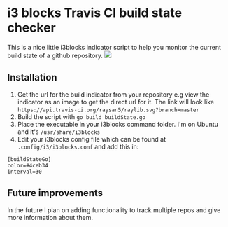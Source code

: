 # i3 blocks Travis CI build state checker

This is a nice little i3blocks indicator script to help you monitor the current build state of a github repository.
![](https://i.imgur.com/tZXUt7Q.png)
## Installation

1. Get the url for the build indicator from your repository e.g view the indicator as an image to get the direct url for it. The link will look like `https://api.travis-ci.org/raysan5/raylib.svg?branch=master`
2. Build the script with `go build buildState.go`
3. Place the executable in your i3blocks command folder. I'm on Ubuntu and it's `/usr/share/i3blocks`
4. Edit your i3blocks config file which can be found at `.config/i3/i3blocks.conf` and add this in: 
````
[buildStateGo]
color=#4ceb34
interval=30
````

## Future improvements

In the future I plan on adding functionality to track multiple repos and give more information about them.

